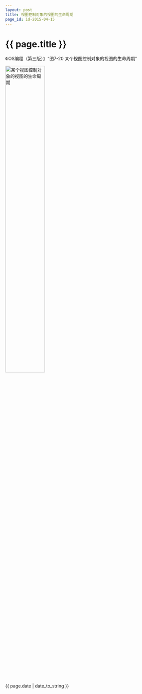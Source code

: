 ```yaml
---
layout: post
title: 视图控制对象的视图的生命周期
page_id: id-2015-04-15
---
```


# {{ page.title }}

《iOS编程（第三版）》“图7-20 某个视图控制对象的视图的生命周期”

<img src="http://7xilqo.com1.z0.glb.clouddn.com/2015-04-15-某个视图控制对象的视图的生命周期.png" alt="某个视图控制对象的视图的生命周期" width="50%" height="50%" />

{{ page.date | date_to_string }}
